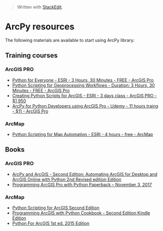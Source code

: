 


> Written with [StackEdit](https://stackedit.io/).

# ArcPy resources

The following materials are available to start using ArcPy library:

## Training courses

### ArcGIS PRO

- [Python for Everyone - ESRI - 3 Hours, 30 Minutes - FREE - ArcGIS Pro](https://www.esri.com/training/catalog/57630436851d31e02a43f13c/python-for-everyone/)
- [Python Scripting for Geoprocessing Workflows - Duration: 3 Hours, 30 Minutes - FREE - ArcGIS Pro](https://www.esri.com/training/catalog/5763042c851d31e02a43ed84/python-scripting-for-geoprocessing-workflows/)
- [Creating Python Scripts for ArcGIS - ESRI - 3 days class - ArcGIS PRO - $1,950](https://www.esri.com/training/catalog/5b0431e067b46f2fe61b082f/creating-python-scripts-for-arcgis/)
- [ArcPy for Python Developers using ArcGIS Pro - Udemy - 11 hours traing - $11 - ArcGIS Pro](https://www.udemy.com/course/arcpy-for-python-developers/)

### ArcMap

- [Python Scripting for Map Automation - ESRI - 4 hours - free - ArcMap](https://www.esri.com/training/catalog/57630437851d31e02a43f210/python-scripting-for-map-automation/)

## Books

### ArcGIS PRO

- [ArcPy and ArcGIS - Second Edition: Automating ArcGIS for Desktop and ArcGIS Online with Python 2nd Revised edition Edition](https://www.amazon.com/ArcPy-ArcGIS-Second-Silas-Toms/dp/1787282511/ref=sr_1_1?keywords=arcpy&qid=1574267660&sr=8-1)
- [Programming ArcGIS Pro with Python Paperback – November 3, 2017](https://www.amazon.com/Programming-ArcGIS-Python-Eric-Pimpler/dp/1979451079/ref=sr_1_4?keywords=arcpy&qid=1574267660&sr=8-4)

### ArcMap

- [Python Scripting for ArcGIS Second Edition](https://www.amazon.com/Python-Scripting-ArcGIS-Paul-Zandbergen/dp/1589483715/ref=sr_1_2?keywords=arcpy&qid=1574267660&sr=8-2)
- [Programming ArcGIS with Python Cookbook - Second Edition Kindle Edition](https://www.amazon.com/Programming-ArcGIS-Python-Cookbook-Second-ebook/dp/B00YSIL9LO/ref=sr_1_6?keywords=arcpy&qid=1574267660&sr=8-6)
- [Python For ArcGIS 1st ed. 2015 Edition](https://www.amazon.com/Python-ArcGIS-Laura-Tateosian/dp/3319183974/ref=sr_1_9?keywords=arcpy&qid=1574267660&sr=8-9)
<!--stackedit_data:
eyJoaXN0b3J5IjpbLTUyOTEzNjU3NF19
-->